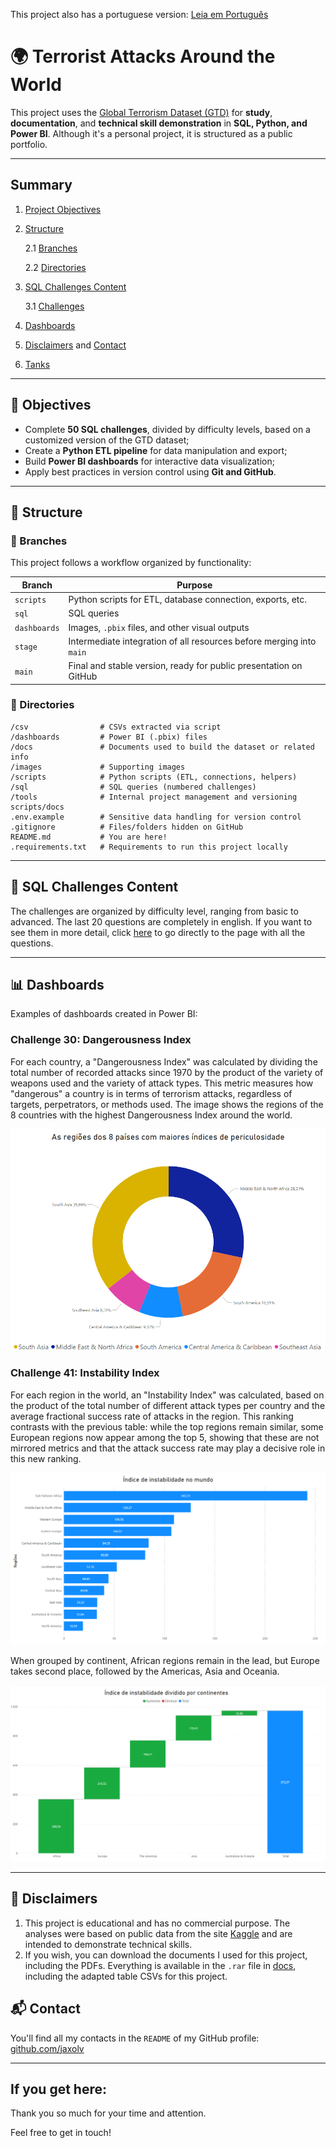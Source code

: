 This project also has a portuguese version: [Leia em Português](docs/README-PT-BR.md)

# 🌍 Terrorist Attacks Around the World

This project uses the [Global Terrorism Dataset (GTD)](https://www.kaggle.com/datasets/START-UMD/gtd) for **study**, **documentation**, and **technical skill demonstration** in **SQL, Python, and Power BI**. Although it's a personal project, it is structured as a public portfolio.

---

## Summary
1. [Project Objectives](#-project-objectives)
2. [Structure](#-structure)

    2.1 [Branches](#-branches)

    2.2 [Directories](#-directories)
3. [SQL Challenges Content](#-sql-challenges-content)
   
    3.1 [Challenges](sql/DISCLAIMER.md)
4. [Dashboards](#-dashboards)
5. [Disclaimers](#-disclaimers) and [Contact](#-contact)
6. [Tanks](#if-you-get-here)

---

## 🎯 Objectives

- Complete **50 SQL challenges**, divided by difficulty levels, based on a customized version of the GTD dataset;
- Create a **Python ETL pipeline** for data manipulation and export;
- Build **Power BI dashboards** for interactive data visualization;
- Apply best practices in version control using **Git and GitHub**.

---

## 🌿 Structure

### 🚀 Branches

This project follows a workflow organized by functionality:

| Branch | Purpose |
|-|-|
| `scripts` | Python scripts for ETL, database connection, exports, etc. |
| `sql` | SQL queries |
| `dashboards` | Images, `.pbix` files, and other visual outputs |
| `stage` | Intermediate integration of all resources before merging into `main` |
| `main` | Final and stable version, ready for public presentation on GitHub |

### 📁 Directories
```
/csv                # CSVs extracted via script
/dashboards         # Power BI (.pbix) files
/docs               # Documents used to build the dataset or related info
/images             # Supporting images
/scripts            # Python scripts (ETL, connections, helpers)
/sql                # SQL queries (numbered challenges)
/tools              # Internal project management and versioning scripts/docs
.env.example        # Sensitive data handling for version control
.gitignore          # Files/folders hidden on GitHub
README.md           # You are here!
.requirements.txt   # Requirements to run this project locally
```

---

## 🧠 SQL Challenges Content
The challenges are organized by difficulty level, ranging from basic to advanced. The last 20 questions are completely in english. If you want to see them in more detail, click [here](sql/DISCLAIMER.md) to go directly to the page with all the questions.

---

## 📊 Dashboards
Examples of dashboards created in Power BI:

### Challenge 30: Dangerousness Index
For each country, a "Dangerousness Index" was calculated by dividing the total number of recorded attacks since 1970 by the product of the variety of weapons used and the variety of attack types. This metric measures how "dangerous" a country is in terms of terrorism attacks, regardless of targets, perpetrators, or methods used. The image shows the regions of the 8 countries with the highest Dangerousness Index around the world.

![Regions of the 8 countries with the highest Dangerousness Index](images/questao_30_grafico_de_donut.png)

### Challenge 41: Instability Index
For each region in the world, an "Instability Index" was calculated, based on the product of the total number of different attack types per country and the average fractional success rate of attacks in the region. This ranking contrasts with the previous table: while the top regions remain similar, some European regions now appear among the top 5, showing that these are not mirrored metrics and that the attack success rate may play a decisive role in this new ranking.

![Instability index by region in descending order](images/questao_41_grafico_de_barras.png)

When grouped by continent, African regions remain in the lead, but Europe takes second place, followed by the Americas, Asia and Oceania.

![Continents ranked by Instability Index](images/questao_41_grafico_cascata.png)

---

## 📌 Disclaimers
1) This project is educational and has no commercial purpose. The analyses were based on public data from the site [Kaggle](https://www.kaggle.com/datasets/) and are intended to demonstrate technical skills.
2) If you wish, you can download the documents I used for this project, including the PDFs. Everything is available in the `.rar` file in [docs](docs), including the adapted table CSVs for this project.

## 📬 Contact
You'll find all my contacts in the `README` of my GitHub profile: [github.com/jaxolv](https://github.com/jaxolv)

---

## If you get here:
Thank you so much for your time and attention.

Feel free to get in touch!

